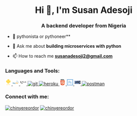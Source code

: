 <h1 align="center">Hi 👋, I'm Susan Adesoji</h1>
<h3 align="center">A backend developer from Nigeria</h3>

- 🌱 pythonista or pythoneer**

- 💬 Ask me about **building microservices with python**

- 📫 How to reach me **susanadesoji2@gmail.com**


<h3 align="left">Languages and Tools:</h3>
<p align="left"> <a href="https://www.python.org/" target="_blank"> <img src="https://raw.githubusercontent.com/devicons/devicon/master/icons/python/python-plain-wordmark.svg" alt="python" width="20" height="20"/> </a> <a href="https://www.mysql.com/" target="_blank"> <img src="https://raw.githubusercontent.com/devicons/devicon/master/icons/mysql/mysql-original-wordmark.svg" alt="mysql" width="20" height="20"/> </a> <a href="https://flask.palletsprojects.com/en/1.1.x/quickstart/#debug-mode" target="_blank"> <img src="https://raw.githubusercontent.com/devicons/devicon/master/icons/flask/flask-original-wordmark.svg" alt="css3" width="20" height="20"/> </a> <a href="https://git-scm.com/" target="_blank"> <img src="https://www.vectorlogo.zone/logos/amazon_aws/amazon_aws-ar21.svg" alt="git" width="20" height="20"/> </a> <a href="https://heroku.com" target="_blank"> <img src="https://www.vectorlogo.zone/logos/heroku/heroku-icon.svg" alt="heroku" width="20" height="20"/> </a> <a href="https://www.w3.org/html/" target="_blank"> <img src="https://raw.githubusercontent.com/devicons/devicon/master/icons/html5/html5-original-wordmark.svg" alt="html5" width="20" height="20"/> </a>  <a href="https://www.photoshop.com/en" target="_blank"> <img src="https://raw.githubusercontent.com/devicons/devicon/master/icons/photoshop/photoshop-line.svg" alt="photoshop" width="20" height="20"/> </a> <a href="https://www.php.net" target="_blank"> <img src="https://raw.githubusercontent.com/devicons/devicon/master/icons/php/php-original.svg" alt="php" width="20" height="20"/> </a> <a href="https://postman.com" target="_blank"> <img src="https://www.vectorlogo.zone/logos/getpostman/getpostman-icon.svg" alt="postman" width="20" height="20"/> </a> </p>

<h3 align="left">Connect with me:</h3>
<p align="left">
<a href="https://twitter.com/chinyereordor" target="blank"><img align="center" src="https://raw.githubusercontent.com/rahuldkjain/github-profile-readme-generator/master/src/images/icons/Social/twitter.svg" alt="chinyereordor" height="30" width="40" /></a>
<a href="https://linkedin.com/in/chinyere order" target="blank"><img align="center" src="https://raw.githubusercontent.com/rahuldkjain/github-profile-readme-generator/master/src/images/icons/Social/linked-in-alt.svg" alt="chinyereordor" height="30" width="40" /></a>
</p>
<!--
**nancyordor/nancyordor** is a ✨ _special_ ✨ repository because its `README.md` (this file) appears on your GitHub profile.

Here are some ideas to get you started:

- 🔭 I’m currently working on ...
- 🌱 I’m currently learning ...
- 👯 I’m looking to collaborate on ...
- 🤔 I’m looking for help with ...
- 💬 Ask me about ...
- 📫 How to reach me: ...
- 😄 Pronouns: ...
- ⚡ Fun fact: ...
-->
